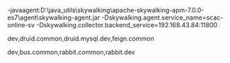 -javaagent:D:\java_utils\skywalking\apache-skywalking-apm-7.0.0-es7\agent\skywalking-agent.jar
-Dskywalking.agent.service_name=scac-online-sv
-Dskywalking.collector.backend_service=192.168.43.84:11800


dev,druid.common,druid.mysql.dev,feign.common

dev,bus.common,rabbit.common,rabbit.dev


